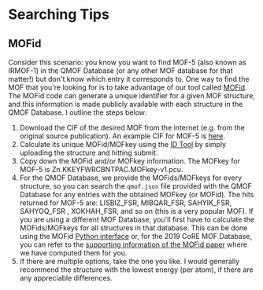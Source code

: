 # Searching Tips

## MOFid
Consider this scenario: you know you want to find MOF-5 (also known as IRMOF-1) in the QMOF Database (or any other MOF database for that matter!) but don't know which entry it corresponds to. One way to find the MOF that you're looking for is to take advantage of our tool called [MOFid](https://github.com/snurr-group/mofid). The MOFid code can generate a unique identifier for a given MOF structure, and this information is made publicly available with each structure in the QMOF Database. I outline the steps below:

1. Download the CIF of the desired MOF from the internet (e.g. from the original source publication). An example CIF for MOF-5 is [here](https://github.com/iRASPA/RASPA2/blob/master/structures/mofs/cif/IRMOF-1.cif).
2. Calculate its unique MOFid/MOFkey using the [ID Tool](https://snurr-group.github.io/web-mofid/) by simply uploading the structure and hitting submit.
3. Copy down the MOFid and/or MOFkey information. The MOFkey for MOF-5 is Zn.KKEYFWRCBNTPAC.MOFkey-v1.pcu.
4. For the QMOF Database, we provide the MOFids/MOFkeys for every structure, so you can search the `qmof.json` file provided with the QMOF Database for any entries with the obtained MOFkey (or MOFid). The hits returned for MOF-5 are: LISBIZ_FSR, MIBQAR_FSR, SAHYIK_FSR, SAHYOQ_FSR , XOKHAH_FSR, and so on (this is a very popular MOF). If you are using a different MOF Database, you'll first have to calculate the MOFids/MOFkeys for all structures in that database. This can be done using the MOFid [Python interface](https://github.com/snurr-group/mofid) or, for the 2019 CoRE MOF Database, you can refer to the [supporting information of the MOFid paper](https://pubs.acs.org/doi/abs/10.1021/acs.cgd.9b01050) where we have computed them for you.
5. If there are multiple options, take the one you like. I would generally recommend the structure with the lowest energy (per atom), if there are any appreciable differences. 
